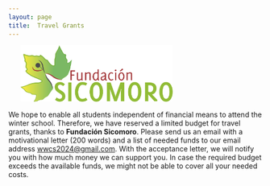 ```yaml
---
layout: page
title:  Travel Grants
---
```


&nbsp; &nbsp; &nbsp;
[<img src="/assets/image24/sicomoro.png" width="60%"/>](https://www.fundacionsicomoro.org/) 

We hope to enable all students independent of financial means to attend the winter school. Therefore, we have reserved a limited budget for travel grants, thanks to **Fundación Sicomoro**. Please send us an email with a motivational letter (200 words) and a list of needed funds to our email address [wwcs2024@gmail.com](mailto:wwcs2024@gmail.com). With the acceptance letter, we will notify you with how much money we can support you. In case the required budget exceeds the available funds, we might not be able to cover all your needed costs.
